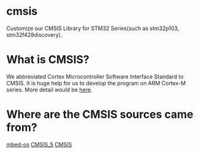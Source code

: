 # cmsis
Customize our CMSIS Library for STM32 Series(such as stm32p103, stm32f429discovery).

What is CMSIS?
==============

We abbreviated Cortex Microcontroller Software Interface Standard to CMSIS. It is huge help for us to develop the program on ARM Cortex-M series. More detail would be [here](https://www.arm.com/products/processors/cortex-m/cortex-microcontroller-software-interface-standard.php).

Where are the CMSIS sources came from?
======================================

[mbed-os](https://github.com/ARMmbed/mbed-os)
[CMSIS_5](https://github.com/ARM-software/CMSIS_5)
[CMSIS](https://github.com/ARM-software/CMSIS)

